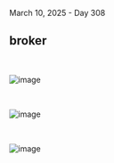 March 10, 2025 - Day 308<br>
<h2>broker</h2>

<br>

![image](https://github.com/user-attachments/assets/6890003e-9c09-4ed4-98a1-51baf17120fa)


<br>





![image](https://github.com/user-attachments/assets/8d7f439f-b0c2-466c-bff7-0e60ad767fd4)

<br>

![image](https://github.com/user-attachments/assets/3b4b4f2b-e049-44b5-9f3e-1b826697cac7)


<br>
